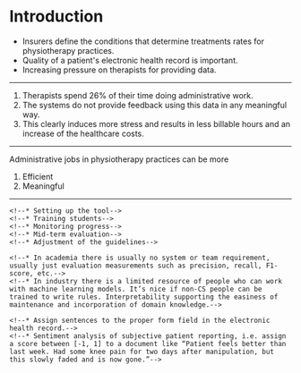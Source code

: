 # Introduction

* Insurers define the conditions that determine treatments rates for physiotherapy practices.
* Quality of a patient's electronic health record is important.
* Increasing pressure on therapists for providing data.

---

1. Therapists spend 26% of their time doing administrative work.
2. The systems do not provide feedback using this data in any meaningful way.
3. This clearly induces more stress and results in less billable hours and an increase of the healthcare costs.

---

Administrative jobs in physiotherapy practices can be more

1. Efficient
2. Meaningful

---

<!--The final product of this research project will be a fully functioning, commercially viable electronic health record for Dutch physiotherapy practices.-->

<!--This is a collaboration between Codarts (vocational university in Rotterdam), 10 physiotherapy practices, NVFS (Dutch association for physiotherapy in sports) and Leiden University.-->

<!--## Starting up the project-->
<!--Both project goals can be cast as common NLP problems, e.g.:-->

<!--1. Efficient entering of data -> assign a form field to incoming unstructured data using classification.-->
<!--2. Provide meaningful feedback -> transform unstructured data into structured data using information extraction.-->

<!--A probable continuation of the project will add another goal:-->

<!--3. Normalisation of (medical) named entities-->

<!--All objectives are likely to benefit from domain knowledge on a level finer than the sentence level. Since we had a team of physiotherapy students at our disposal, we decided to annotate a training set with domain-specific labels using international classification standards.-->

<!--Six physiotherapy students were invited to perform the annotation on a set of documents. The task involved:-->

<!--1. Determining the spans (i.e. consecutive sequences of tokens) that were associated with a label.-->
<!--2. Assigning the labeling (sequences of) tokens and assigning the correct category whenever it was applicable.-->
<!--3. Assigning the correct coding of a standardised classification systems if any was available for the category.-->

<!--## Category examples-->
<!--* Functioning (conditions in anatomical properties, activities, etc.)-->
<!--* Diseases-->
<!--* Incidents / trauma-->
<!--* Symptoms-->
<!--* Intervention-->

<!--## Preparation and quality assessment-->
<!--* Annotation guidelines: under-defined c.q. *light annotations* used-->
<!--* Training session of several hours-->
<!--* Mid-term evaluation of progress-->
<!--* Guidance of students by professional physiotherapist-->

<!--## Mid-term evaluation-->
<!--* It quickly became clear that the annotation task was too hard.-->
<!--* The professional therapist was in doubt about which text to annotate and which categories to apply.-->
<!--* Some parts of the task that we deemed easy turned out to be harder once arguments for a different perspective started to seep in (low inter-agreement)-->
<!--* We provided technical background details, hoping that this would make it easier to do the annotation.-->
<!--* We decided to make the task easier by joining categories and leaving out the coding using the standardised classification system.-->

<!--## Results-->
<!--* After a lot of effort by dedicated members of the project, about 500 documents were annotated.-->
<!--* Inter-agreement scores for the annotation were very low-->
<!--* Since the quantity and consistency of the data is low, it is probably unusable for automatic labeling of the selected categories.-->

<!--## Lessons learned-->
<!--* It is very hard to judge an annotation task beforehand (different viewpoints of therapist, students and therapists)-->
<!--* Depending on the domain, documents can very greatly and it’s hard to cover all cases in the guidelines-->
<!--* Preparing an annotation task takes a lot of time-->
	<!--* Setting up the tool-->
	<!--* Training students-->
	<!--* Monitoring progress-->
	<!--* Mid-term evaluation-->
	<!--* Adjustment of the guidelines-->
<!--* We opted for a top-down approach: define categories beforehand. Next time we would go for a bottom-up approach using rules.-->

<!--## Rule-based systems-->
<!--* We have implemented several models for solving different needs in the electronic health record.-->
<!--* I want to talk about the one that we thought is really hard, since we couldn’t find representative training data for it.-->

<!--### Timeline extraction-->
<!--* Problem: given a document, return a list of events, each with a representative label describing the event and a start and end date.-->
<!--* Since the documents are the therapists notes, they are in a concise and simple format.-->
<!--* Perhaps we can exploit the limited expressiveness of the documents?-->
<!--* To investigate this, we tried a simple rule-based approach.-->
<!--* First tests are looking promising!-->

<!--### Rule-based Information Extraction is Dead! Long Live Rule-based Information Extraction Systems!-->
<!--* Like we did, most recent academic research starts from the assumption that statistical machine learning is the best approach to solving information ex- traction problems (Chiticariu et al. 2013)-->
<!--* The industry in 2013 didn’t reflect the research efforts of the NLP community over the years 2003-2012: rule-based systems we twice as abundant and in large companies even more so!-->
<!--* Different ways of measuring the costs and benefits of information extraction:-->
	<!--* In academia there is usually no system or team requirement, usually just evaluation measurements such as precision, recall, F1-score, etc.-->
	<!--* In industry there is a limited resource of people who can work with machine learning models. It’s nice if non-CS people can be trained to write rules. Interpretability supporting the easiness of maintenance and incorporation of domain knowledge.-->

<!--## Conclusions and Future Work-->
<!--* Generating training data in a field as complex as physiotherapy is very hard.-->
<!--* Observing the early results and usage in the industry, rule-based systems might prove more useful than I expected.-->
<!--* We will continue a rule-based approach for specific parts of the electronic health record.-->
<!--* Looking for ways to combine rule and ML-based approaches. Any suggestions?-->

<!--## ML-based systems-->
<!--* While the students were annotating documents, we tried to tackle some more concrete problems using ML-based methods:-->
	<!--* Assign sentences to the proper form field in the electronic health record.-->
	<!--* Sentiment analysis of subjective patient reporting, i.e. assign a score between [-1, 1] to a document like “Patient feels better than last week. Had some knee pain for two days after manipulation, but this slowly faded and is now gone.”-->
